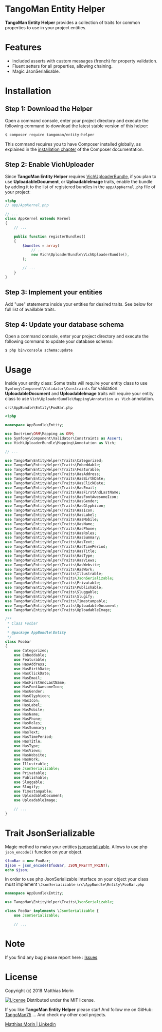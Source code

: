 TangoMan Entity Helper
==========================

**TangoMan Entity Helper** provides a collection of traits for common properties to use in your project entities.

Features
========

 - Included asserts with custom messages (french) for property validation.
 - Fluent setters for all properties, allowing chaining.
 - Magic JsonSerialisable.

Installation
============

Step 1: Download the Helper
---------------------------

Open a command console, enter your project directory and execute the
following command to download the latest stable version of this helper:

```bash
$ composer require tangoman/entity-helper
```

This command requires you to have Composer installed globally, as explained
in the [installation chapter](https://getcomposer.org/doc/00-intro.md)
of the Composer documentation.

Step 2: Enable VichUploader
---------------------------

Since **TangoMan Entity Helper** requires [VichUploaderBundle](https://github.com/dustin10/VichUploaderBundle),
if you plan to use **UploadableDocument**, or **UploadableImage** traits,
enable the bundle by adding it to the list of registered bundles
in the `app/AppKernel.php` file of your project:

```php
<?php
// app/AppKernel.php

// ...
class AppKernel extends Kernel
{
    // ...

    public function registerBundles()
    {
        $bundles = array(
            // ...
            new Vich\UploaderBundle\VichUploaderBundle(),
        );

        // ...
    }
}
```

Step 3: Implement your entities
-------------------------------

Add "use" statements inside your entities for desired traits. See below for full list of availlable traits.

Step 4: Update your database schema
-----------------------------------

Open a command console, enter your project directory and execute the
following command to update your database schema:

```console
$ php bin/console schema:update
```

Usage
=====

Inside your entity class:
Some traits will require your entity class to use `Symfony\Component\Validator\Constraints` for validation.
**UploadableDocument** and **UploadableImage** traits will require your entity class to use 
`Vich\UploaderBundle\Mapping\Annotation as Vich` annotation.

`src\AppBundle\Entity\FooBar.php`
```php
<?php

namespace AppBundle\Entity;

use Doctrine\ORM\Mapping as ORM;
use Symfony\Component\Validator\Constraints as Assert;
use Vich\UploaderBundle\Mapping\Annotation as Vich;

// ...

use TangoMan\EntityHelper\Traits\Categorized;
use TangoMan\EntityHelper\Traits\Embeddable;
use TangoMan\EntityHelper\Traits\Featurable;
use TangoMan\EntityHelper\Traits\HasAddress;
use TangoMan\EntityHelper\Traits\HasBirthDate;
use TangoMan\EntityHelper\Traits\HasClickDate;
use TangoMan\EntityHelper\Traits\HasEmail;
use TangoMan\EntityHelper\Traits\HasFirstAndLastName;
use TangoMan\EntityHelper\Traits\HasFontAwesomeIcon;
use TangoMan\EntityHelper\Traits\HasGender;
use TangoMan\EntityHelper\Traits\HasGlyphicon;
use TangoMan\EntityHelper\Traits\HasIcon;
use TangoMan\EntityHelper\Traits\HasLabel;
use TangoMan\EntityHelper\Traits\HasMobile;
use TangoMan\EntityHelper\Traits\HasName;
use TangoMan\EntityHelper\Traits\HasPhone;
use TangoMan\EntityHelper\Traits\HasRoles;
use TangoMan\EntityHelper\Traits\HasSummary;
use TangoMan\EntityHelper\Traits\HasText;
use TangoMan\EntityHelper\Traits\HasTimePeriod;
use TangoMan\EntityHelper\Traits\HasTitle;
use TangoMan\EntityHelper\Traits\HasType;
use TangoMan\EntityHelper\Traits\HasViews;
use TangoMan\EntityHelper\Traits\HasWebsite;
use TangoMan\EntityHelper\Traits\HasWork;
use TangoMan\EntityHelper\Traits\Illustrable;
use TangoMan\EntityHelper\Traits\JsonSerializable;
use TangoMan\EntityHelper\Traits\Privatable;
use TangoMan\EntityHelper\Traits\Publishable;
use TangoMan\EntityHelper\Traits\Sluggable;
use TangoMan\EntityHelper\Traits\Slugify;
use TangoMan\EntityHelper\Traits\Timestampable;
use TangoMan\EntityHelper\Traits\UploadableDocument;
use TangoMan\EntityHelper\Traits\UploadableImage;

/**
 * Class Foobar
 *
 * @package AppBundle\Entity
 */
class Foobar
{
    use Categorized;
    use Embeddable;
    use Featurable;
    use HasAddress;
    use HasBirthDate;
    use HasClickDate;
    use HasEmail;
    use HasFirstAndLastName;
    use HasFontAwesomeIcon;
    use HasGender;
    use HasGlyphicon;
    use HasIcon;
    use HasLabel;
    use HasMobile;
    use HasName;
    use HasPhone;
    use HasRoles;
    use HasSummary;
    use HasText;
    use HasTimePeriod;
    use HasTitle;
    use HasType;
    use HasViews;
    use HasWebsite;
    use HasWork;
    use Illustrable;
    use JsonSerializable;
    use Privatable;
    use Publishable;
    use Sluggable;
    use Slugify;
    use Timestampable;
    use UploadableDocument;
    use UploadableImage;

    // ...
}
```

Trait JsonSerializable
======================

Magic method to make your entities [jsonserializable](http://php.net/manual/en/class.jsonserializable.php).
Allows to use php `json_encode()` function on your object.
```php
$fooBar = new FooBar;
$json = json_encode($fooBar, JSON_PRETTY_PRINT);
echo $json;
```

In order to use php JsonSerializable interface on your object your class must implement `\JsonSerializable`
`src\AppBundle\Entity\FooBar.php`
```php
namespace AppBundle\Entity;

use TangoMan\EntityHelper\Traits\JsonSerializable;

class FooBar implements \JsonSerializable {
    use JsonSerializable;

    // ...
```

Note
====

If you find any bug please report here : [Issues](https://github.com/TangoMan75/EntityHelper/issues/new)

License
=======

Copyright (c) 2018 Matthias Morin

[![License][license-MIT]][license-url]
Distributed under the MIT license.

If you like **TangoMan Entity Helper** please star!
And follow me on GitHub: [TangoMan75](https://github.com/TangoMan75)
... And check my other cool projects.

[Matthias Morin | LinkedIn](https://www.linkedin.com/in/morinmatthias)

[license-MIT]: https://img.shields.io/badge/Licence-MIT-green.svg
[license-url]: LICENSE
